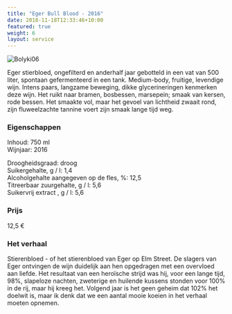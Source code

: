 ```yaml
---
title: "Eger Bull Blood - 2016"
date: 2018-11-18T12:33:46+10:00
featured: true
weight: 6
layout: service
---
```

![Bolyki06](/images/bolyki06.png)

Eger stierbloed, ongefilterd en anderhalf jaar gebotteld in een vat van 500 liter,
spontaan gefermenteerd in een tank. Medium-body, fruitige, levendige wijn. Intens
paars, langzame beweging, dikke glycerineringen kenmerken deze wijn. Het ruikt naar
bramen, bosbessen, marsepein; smaak van kersen, rode bessen. Het smaakte vol,
maar het gevoel van lichtheid zwaait rond, zijn fluweelzachte tannine voert zijn smaak
lange tijd weg.

### Eigenschappen  

Inhoud: 750 ml  
Wijnjaar: 2016  

Droogheidsgraad: droog  
Suikergehalte, g / l: 1,4  
Alcoholgehalte aangegeven op de fles, %: 12,5  
Titreerbaar zuurgehalte, g / l: 5,6  
Suikervrij extract , g / l: 5,6

### Prijs

12,5 €

### Het verhaal

Stierenbloed - of het stierenbloed van Eger op Elm Street. De slagers van Eger
ontvingen de wijn duidelijk aan hen opgedragen met een overvloed aan liefde. Het
resultaat van een heroïsche strijd was hij, voor een lange tijd, 98%, slapeloze nachten,
zweterige en huilende kussens stonden voor 100% in de rij, maar hij kreeg
het. Volgend jaar is het geen geheim dat 102% het doelwit is, maar ik denk dat we een
aantal mooie koeien in het verhaal moeten opnemen.
